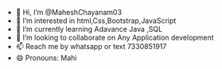 - 👋 Hi, I’m @MaheshChayanam03
- 👀 I’m interested in html,Css,Bootstrap,JavaScript 
- 🌱 I’m currently learning Adavance Java ,SQL
- 💞️ I’m looking to collaborate on Any Application development
- 📫 Reach me by whatsapp or text 7330851917
- 😄 Pronouns: Mahi
<!---
MaheshChayanam03/MaheshChayanam03 is a ✨ special ✨ repository because its `README.md` (this file) appears on your GitHub profile.
You can click the Preview link to take a look at your changes.
--->
